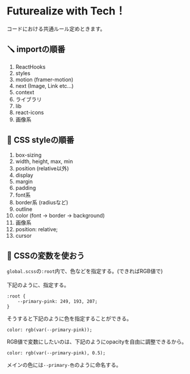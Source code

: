 # Futurealize with Tech！
コードにおける共通ルール定めときます。

## 🪛 importの順番

1. ReactHooks
2. styles
3. motion (framer-motion)
4. next (Image, Link etc...)
5. context
6. ライブラリ
7. lib
8. react-icons
9. 画像系

## 👔 CSS styleの順番

1. box-sizing
2. width, height, max, min
3. position (relative以外)
4. display
5. margin
6. padding
7. font系
8. border系 (radiusなど)
9. outline
10. color (font → border → background)
11. 画像系
12. position: relative;
13. cursor

## 🌈 CSSの変数を使おう
`global.scss`の`:root`内で、色などを指定する。(できればRGB値で)
<br/>
<br/>
下記のように、指定する。

    :root {
        --primary-pink: 249, 193, 207;
    }

そうすると下記のように色を指定することができる。

    color: rgb(var(--primary-pink));

RGB値で変数にしたいのは、下記のようにopacityを自由に調整できるから。

    color: rgb(var(--primary-pink), 0.5);

メインの色には`--primary-色`のように命名する。
